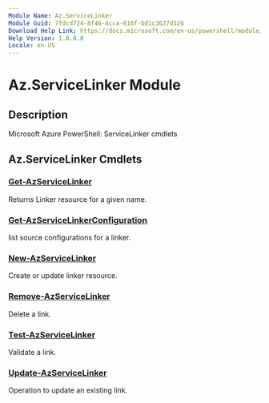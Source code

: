 ```yaml
---
Module Name: Az.ServiceLinker
Module Guid: 7fdcd724-8f46-4cca-816f-bd1c3627d326
Download Help Link: https://docs.microsoft.com/en-us/powershell/module/az.servicelinker
Help Version: 1.0.0.0
Locale: en-US
---
```


# Az.ServiceLinker Module
## Description
Microsoft Azure PowerShell: ServiceLinker cmdlets

## Az.ServiceLinker Cmdlets
### [Get-AzServiceLinker](Get-AzServiceLinker.md)
Returns Linker resource for a given name.

### [Get-AzServiceLinkerConfiguration](Get-AzServiceLinkerConfiguration.md)
list source configurations for a linker.

### [New-AzServiceLinker](New-AzServiceLinker.md)
Create or update linker resource.

### [Remove-AzServiceLinker](Remove-AzServiceLinker.md)
Delete a link.

### [Test-AzServiceLinker](Test-AzServiceLinker.md)
Validate a link.

### [Update-AzServiceLinker](Update-AzServiceLinker.md)
Operation to update an existing link.

